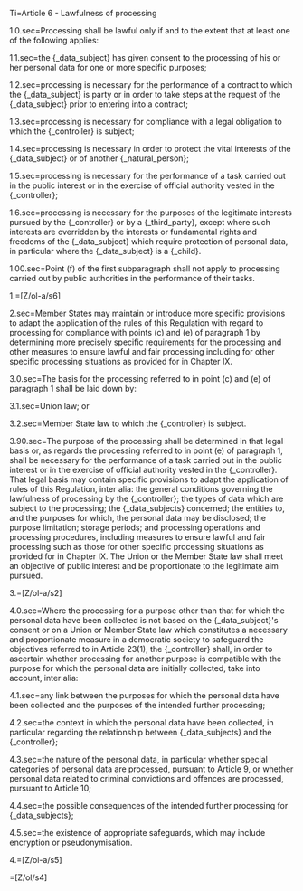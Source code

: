 Ti=Article 6 - Lawfulness of processing

1.0.sec=Processing shall be lawful only if and to the extent that at least one of the following applies:

1.1.sec=the {_data_subject} has given consent to the processing of his or her personal data for one or more specific purposes;

1.2.sec=processing is necessary for the performance of a contract to which the {_data_subject} is party or in order to take steps at the request of the {_data_subject} prior to entering into a contract;

1.3.sec=processing is necessary for compliance with a legal obligation to which the {_controller} is subject;

1.4.sec=processing is necessary in order to protect the vital interests of the {_data_subject} or of another {_natural_person};

1.5.sec=processing is necessary for the performance of a task carried out in the public interest or in the exercise of official authority vested in the {_controller};

1.6.sec=processing is necessary for the purposes of the legitimate interests pursued by the {_controller} or by a {_third_party}, except where such interests are overridden by the interests or fundamental rights and freedoms of the {_data_subject} which require protection of personal data, in particular where the {_data_subject} is a {_child}.

1.00.sec=Point (f) of the first subparagraph shall not apply to processing carried out by public authorities in the performance of their tasks.

1.=[Z/ol-a/s6]

2.sec=Member States may maintain or introduce more specific provisions to adapt the application of the rules of this Regulation with regard to processing for compliance with points (c) and (e) of paragraph 1 by determining more precisely specific requirements for the processing and other measures to ensure lawful and fair processing including for other specific processing situations as provided for in Chapter IX.

3.0.sec=The basis for the processing referred to in point (c) and (e) of paragraph 1 shall be laid down by:

3.1.sec=Union law; or

3.2.sec=Member State law to which the {_controller} is subject.

3.90.sec=The purpose of the processing shall be determined in that legal basis or, as regards the processing referred to in point (e) of paragraph 1, shall be necessary for the performance of a task carried out in the public interest or in the exercise of official authority vested in the {_controller}. That legal basis may contain specific provisions to adapt the application of rules of this Regulation, inter alia: the general conditions governing the lawfulness of processing by the {_controller}; the types of data which are subject to the processing; the {_data_subjects} concerned; the entities to, and the purposes for which, the personal data may be disclosed; the purpose limitation; storage periods; and processing operations and processing procedures, including measures to ensure lawful and fair processing such as those for other specific processing situations as provided for in Chapter IX. The Union or the Member State law shall meet an objective of public interest and be proportionate to the legitimate aim pursued.

3.=[Z/ol-a/s2]

4.0.sec=Where the processing for a purpose other than that for which the personal data have been collected is not based on the {_data_subject}'s consent or on a Union or Member State law which constitutes a necessary and proportionate measure in a democratic society to safeguard the objectives referred to in Article 23(1), the {_controller} shall, in order to ascertain whether processing for another purpose is compatible with the purpose for which the personal data are initially collected, take into account, inter alia:

4.1.sec=any link between the purposes for which the personal data have been collected and the purposes of the intended further processing;

4.2.sec=the context in which the personal data have been collected, in particular regarding the relationship between {_data_subjects} and the {_controller};

4.3.sec=the nature of the personal data, in particular whether special categories of personal data are processed, pursuant to Article 9, or whether personal data related to criminal convictions and offences are processed, pursuant to Article 10;

4.4.sec=the possible consequences of the intended further processing for {_data_subjects};

4.5.sec=the existence of appropriate safeguards, which may include encryption or pseudonymisation.

4.=[Z/ol-a/s5]

=[Z/ol/s4]
